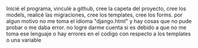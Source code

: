 Inicié el programa, vinculé a github, cree la capeta del proyecto, cree los models, realicé las migraciones, cree los templates, cree los forms. por algun motivo no me toma el idioma "django.html" y hay cosas que no pude probar o me daba error. no logre darme cuenta si es debido a que no me toma ese lenguaje o hay errores en el codigo con respecto a los templates o una variable
